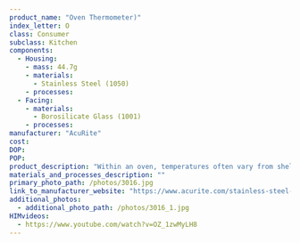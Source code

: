 ```yaml
---
product_name: "Oven Thermometer)"
index_letter: O
class: Consumer
subclass: Kitchen
components:
  - Housing:
    - mass: 44.7g
    - materials:
      - Stainless Steel (1050)
    - processes:
  - Facing:
    - materials:
      - Borosilicate Glass (1001)
    - processes:
manufacturer: "AcuRite"
cost: 
DOP: 
POP: 
product_description: "Within an oven, temperatures often vary from shelf to shelf. Place the AcuRite Stainless Steel Oven Thermometer near food while it's cooking to monitor the temperature and ensure perfect results. The durable, easy-clean stainless steel construction and protective glass lens make it perfect for use in conventional or convection ovens. Measures from 150ºF to 600ºF, and indicators highlight the optimal temperature ranges for warming, baking / roasting, and broiling. Includes an integrated hanger for mounting, or stands upright on base. One-year limited warranty. It's more than accurate, it's AcuRite."
materials_and_processes_description: ""
primary_photo_path: /photos/3016.jpg
link_to_manufacturer_website: "https://www.acurite.com/stainless-steel-oven-thermometer-00620.html"
additional_photos:
  - additional_photo_path: /photos/3016_1.jpg
HIMvideos:
  - https://www.youtube.com/watch?v=OZ_1zwMyLH8
---
```

